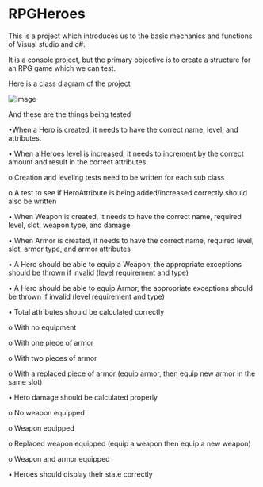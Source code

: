 # RPGHeroes

This is a project which introduces us to the basic mechanics and functions of Visual studio and c#.

It is a console project, but the primary objective is to create a structure for an RPG game which we can test.

Here is a class diagram of the project

![image](https://user-images.githubusercontent.com/6428939/219625896-0427735e-cf32-49c9-b294-eef60457d2ea.png)

And these are the things being tested

•When a Hero is created, it needs to have the correct name, level, and attributes.

• When a Heroes level is increased, it needs to increment by the correct amount and result in the correct
attributes.

  o Creation and leveling tests need to be written for each sub class
  
  o A test to see if HeroAttribute is being added/increased correctly should also be written
  
• When Weapon is created, it needs to have the correct name, required level, slot, weapon type, and damage

• When Armor is created, it needs to have the correct name, required level, slot, armor type, and armor attributes

• A Hero should be able to equip a Weapon, the appropriate exceptions should be thrown if invalid (level
requirement and type)

• A Hero should be able to equip Armor, the appropriate exceptions should be thrown if invalid (level requirement
and type)

• Total attributes should be calculated correctly

  o With no equipment
  
  o With one piece of armor
  
  o With two pieces of armor
  
  o With a replaced piece of armor (equip armor, then equip new armor in the same slot)
  
• Hero damage should be calculated properly

  o No weapon equipped
  
  o Weapon equipped
  
  o Replaced weapon equipped (equip a weapon then equip a new weapon)
  
  o Weapon and armor equipped
  
• Heroes should display their state correctly

